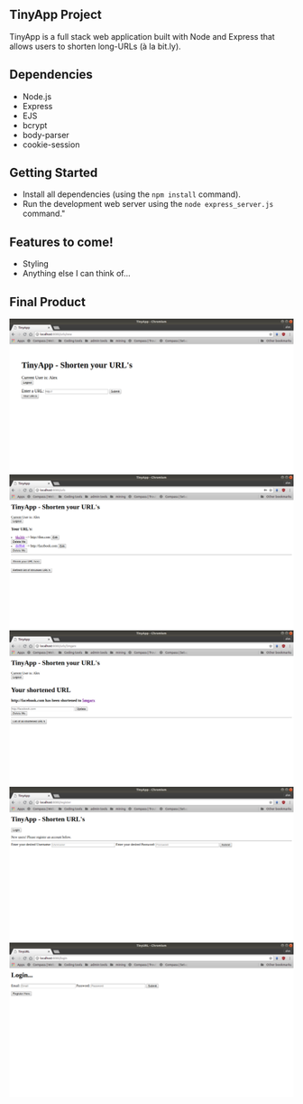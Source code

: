 ## TinyApp Project

TinyApp is a full stack web application built with Node and Express that allows users to shorten long-URLs (à la bit.ly).

## Dependencies

- Node.js
- Express
- EJS
- bcrypt
- body-parser
- cookie-session

## Getting Started

- Install all dependencies (using the `npm install` command).
- Run the development web server using the `node express_server.js` command."

## Features to come!

- Styling
- Anything else I can think of...

## Final Product

!["Shrink the URL entered in the form"](https://github.com/Zxela/tinyapp/blob/master/docs/shrinkTinyApp.png?raw=true)
!["List of your shortened URL's"](https://github.com/Zxela/tinyapp/blob/master/docs/listTinyApp.png?raw=true)
!["Edit your shortened URL"](https://github.com/Zxela/tinyapp/blob/master/docs/editTinyApp.png?raw=true)
!["Registration Page"](https://github.com/Zxela/tinyapp/blob/master/docs/registerTinyApp.png?raw=true)
!["Login"](https://github.com/Zxela/tinyapp/blob/master/docs/loginTinyApp.png?raw=true)
